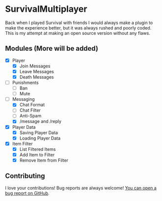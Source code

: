 # SurvivalMultiplayer

Back when I played Survival with friends I would always make a plugin to make the experience better, but it was always rushed and poorly coded. This is my attempt at making an open source version without any flaws.

## Modules (More will be added)

- [x] Player
  - [x] Join Messages
  - [x] Leave Messages
  - [x] Death Messages

- [ ] Punishments
  - [ ] Ban
  - [ ] Mute

- [ ] Messaging
  - [x] Chat Format
  - [ ] Chat Filter
  - [ ] Anti-Spam
  - [x] /message and /reply

- [x] Player Data
  - [x] Saving Player Data
  - [x] Loading Player Data

- [x] Item Filter
  - [x] List Filtered Items
  - [x] Add Item to Filter
  - [x] Remove Item from Filter 

## Contributing

I love your contributions! Bug reports are always welcome! [You can open a bug report on GitHub](https://github.com/ohate/vanguard/issues/new).
